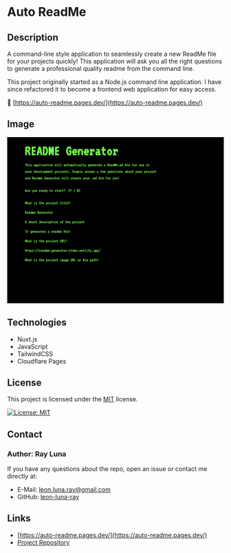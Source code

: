 # Auto ReadMe

## Description

A command-line style application to seamlessly create a new ReadMe file for your projects quickly! This application will ask you all the right questions to generate a professional quality readme from the command line.

This project originally started as a Node.js command line application. I have since refactored it to become a frontend web application for easy access.

🚀 [https://auto-readme.pages.dev/](https://auto-readme.pages.dev/)

## Image

![Screenshot](./assets/img/screenshot.png)

## Technologies
- Nuxt.js
- JavaScript
- TailwindCSS
- Cloudflare Pages

## License

This project is licensed under the [MIT](https://opensource.org/licenses/MIT) license.

[![License: MIT](https://img.shields.io/badge/License-MIT-yellow.svg)](https://opensource.org/licenses/MIT)

## Contact

### Author: Ray Luna

If you have any questions about the repo, open an issue or contact me directly at:

- E-Mail: leon.luna.ray@gmail.com
- GitHub: [leon-luna-ray](https://github.com/leon-luna-ray)

## Links

- [https://auto-readme.pages.dev/](https://auto-readme.pages.dev/)
- [Project Repository](https://github.com/leon-luna-ray/auto-readme/)